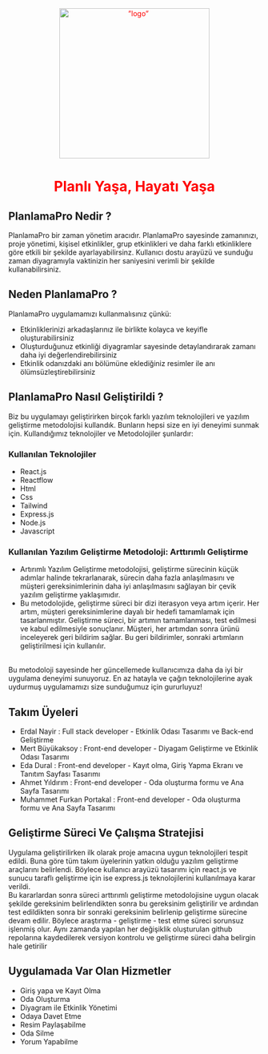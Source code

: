  <div align="center" style="color:red;">
     <img src="https://github.com/PlanlamaPro/PlanlamaPro_Info/blob/main/assets/images/logo_transparent.png" alt=”logo” height="300px" widht="300px">
 <h1>Planlı Yaşa, Hayatı Yaşa</h1>
 </div>
 
## PlanlamaPro Nedir ?
 <p>PlanlamaPro bir zaman yönetim aracıdır. PlanlamaPro sayesinde zamanınızı, proje yönetimi, kişisel etkinlikler, grup etkinlikleri ve daha farklı etkinliklere göre etkili bir şekilde ayarlayabilirsinz. Kullanıcı dostu arayüzü ve sunduğu zaman diyagramıyla vaktinizin her saniyesini verimli bir şekilde kullanabilirsiniz.  </p>
 
## Neden PlanlamaPro ?
PlanlamaPro uygulamamızı kullanmalısınız çünkü:
* Etkinliklerinizi arkadaşlarınız ile birlikte kolayca ve keyifle oluşturabilirsiniz
* Oluşturduğunuz etkinliği diyagramlar sayesinde detaylandırarak  zamanı daha iyi değerlendirebilirsiniz
* Etkinlik odanızdaki anı bölümüne eklediğiniz resimler ile anı ölümsüzleştirebilirsiniz

## PlanlamaPro Nasıl Geliştirildi ?
Biz bu uygulamayı geliştirirken birçok farklı yazılım teknolojileri ve yazılım geliştirme metodolojisi kullandık. Bunların hepsi size en iyi deneyimi sunmak için.
Kullandığımız teknolojiler ve Metodolojiler şunlardır:
 ### Kullanılan Teknolojiler
* React.js
* Reactflow
* Html
* Css
* Tailwind
* Express.js
* Node.js
* Javascript

### Kullanılan Yazılım Geliştirme Metodoloji: Arttırımlı Geliştirme
* Artırımlı Yazılım Geliştirme metodolojisi, geliştirme sürecinin küçük adımlar halinde tekrarlanarak, sürecin daha fazla anlaşılmasını ve müşteri gereksinimlerinin daha iyi anlaşılmasını sağlayan bir çevik yazılım geliştirme yaklaşımıdır.
* Bu metodolojide, geliştirme süreci bir dizi iterasyon veya artım içerir. Her artım, müşteri gereksinimlerine dayalı bir hedefi tamamlamak için tasarlanmıştır. Geliştirme süreci, bir artımın tamamlanması, test edilmesi ve kabul edilmesiyle sonuçlanır. Müşteri, her artımdan sonra ürünü inceleyerek geri bildirim sağlar. Bu geri bildirimler, sonraki artımların geliştirilmesi için kullanılır.
<br />
Bu metodoloji sayesinde her güncellemede kullanıcımıza daha da iyi bir uygulama deneyimi sunuyoruz. En az hatayla ve çağın teknolojilerine ayak uydurmuş uygulamamızı size sunduğumuz için gururluyuz! 

## Takım Üyeleri
 * Erdal Nayir : Full stack developer - Etkinlik Odası Tasarımı ve Back-end Geliştirme
 * Mert Büyükaksoy :  Front-end developer - Diyagam Geliştirme ve Etkinlik Odası Tasarımı
 * Eda Dural : Front-end developer - Kayıt olma, Giriş Yapma Ekranı ve Tanıtım Sayfası Tasarımı
 * Ahmet Yıldırım :  Front-end developer - Oda oluşturma formu ve Ana Sayfa Tasarımı
 * Muhammet Furkan Portakal :  Front-end developer - Oda oluşturma formu ve Ana Sayfa Tasarımı
 
 ## Geliştirme Süreci Ve Çalışma Stratejisi
Uygulama geliştirilirken ilk olarak proje amacına uygun teknolojileri tespit edildi. Buna göre tüm takım üyelerinin yatkın olduğu yazılım geliştirme araçlarını belirlendi. Böylece kullanıcı arayüzü tasarımı için react.js ve sunucu taraflı geliştirme için ise express.js teknolojilerini kullanılmaya karar verildi.<br />
Bu kararlardan sonra süreci arttırımlı geliştirme metodolojisine uygun olacak şekilde gereksinim belirlendikten sonra bu gereksinim geliştirilir ve ardından test edildikten sonra bir sonraki gereksinim belirlenip geliştirme sürecine devam edilir. Böylece araştırma - geliştirme - test etme süreci sorunsuz işlenmiş olur. Aynı zamanda yapılan her değişiklik oluşturulan github repolarına kaydedilerek versiyon kontrolu ve geliştirme süreci daha belirgin hale getirilir
 
 
## Uygulamada Var Olan Hizmetler
* Giriş yapa ve Kayıt Olma
* Oda Oluşturma
* Diyagram ile Etkinlik Yönetimi
* Odaya Davet Etme
* Resim Paylaşabilme
* Oda Silme 
* Yorum Yapabilme



   




